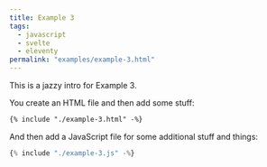 ```yaml
---
title: Example 3
tags:
  - javascript
  - svelte
  - eleventy
permalink: "examples/example-3.html"
---
```


<p class="lead">This is a jazzy intro for Example 3.</p>

You create an HTML file and then add some stuff:

```html
{% include "./example-3.html" -%}
```

And then add a JavaScript file for some additional stuff and things:

```js
{% include "./example-3.js" -%}
```
